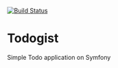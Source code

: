 [![Build Status](https://travis-ci.org/pchelk1n/todogist.svg?branch=master)](https://travis-ci.org/pchelk1n/todogist)

# Todogist
Simple Todo application on Symfony
